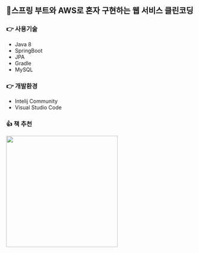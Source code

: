 ## 📌스프링 부트와 AWS로 혼자 구현하는 웹 서비스 클린코딩

### 👉 사용기술
+ Java 8
+ SpringBoot
+ JPA
+ Gradle
+ MySQL

### 👉 개발환경
+ Intelij Community
+ Visual Studio Code

### 👍 책 추천
<img src="https://user-images.githubusercontent.com/58936137/163902896-805d7250-84a2-4e06-a4b3-d0ad95685e13.jpg" width="300px" height="300px">


